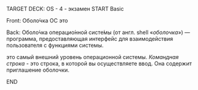 TARGET DECK: OS - 4 - экзамен
START
Basic

Front: Оболо́чка ОС это

Back: Оболо́чка операцио́нной систе́мы (от англ. shell «_оболочка_») — программа, предоставляющая интерфейс для взаимодействия пользователя с функциями системы.

это самый внешний уровень операционной системы. _Командная строка_ - это строка, в которой вы осуществляете ввод. Она содержит приглашение оболочки.
<!--ID: 1663720361387-->
END